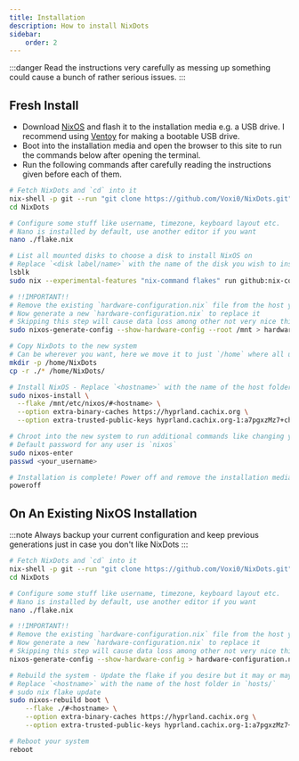 ```yaml
---
title: Installation
description: How to install NixDots
sidebar:
    order: 2
---
```

:::danger
Read the instructions very carefully as messing up something could cause a bunch of rather serious issues.
:::

## Fresh Install
- Download [NixOS](https://nixos.org/download/) and flash it to the installation media e.g. a USB drive.
I recommend using [Ventoy](https://www.ventoy.net/en/index.html) for making a bootable USB drive.
- Boot into the installation media and open the browser to this site to run the commands below after opening the terminal.
- Run the following commands after carefully reading the instructions given before each of them.
```bash
# Fetch NixDots and `cd` into it
nix-shell -p git --run "git clone https://github.com/Voxi0/NixDots.git"
cd NixDots

# Configure some stuff like username, timezone, keyboard layout etc.
# Nano is installed by default, use another editor if you want
nano ./flake.nix

# List all mounted disks to choose a disk to install NixOS on
# Replace `<disk label/name>` with the name of the disk you wish to install NixOS on e.g. `/dev/sda`
lsblk
sudo nix --experimental-features "nix-command flakes" run github:nix-community/disko -- -m disko --argstr device "<disk label/name>" ./disko.nix

# !!IMPORTANT!!
# Remove the existing `hardware-configuration.nix` file from the host you wish to use in `hosts/<host you wanna use>`
# Now generate a new `hardware-configuration.nix` to replace it
# Skipping this step will cause data loss among other not very nice things
sudo nixos-generate-config --show-hardware-config --root /mnt > hardware-configuration.nix

# Copy NixDots to the new system
# Can be wherever you want, here we move it to just `/home` where all user home folders live
mkdir -p /home/NixDots
cp -r ./* /home/NixDots/

# Install NixOS - Replace `<hostname>` with the name of the host folder in `hosts/` to install
sudo nixos-install \
  --flake /mnt/etc/nixos/#<hostname> \
  --option extra-binary-caches https://hyprland.cachix.org \
  --option extra-trusted-public-keys hyprland.cachix.org-1:a7pgxzMz7+chwVL3/pzj6jIBMioiJM7ypFP8PwtkuGc=

# Chroot into the new system to run additional commands like changing your password
# Default password for any user is `nixos`
sudo nixos-enter
passwd <your_username>

# Installation is complete! Power off and remove the installation media
poweroff
```

## On An Existing NixOS Installation
:::note
Always backup your current configuration and keep previous generations just in case you don't like NixDots
:::

```bash
# Fetch NixDots and `cd` into it
nix-shell -p git --run "git clone https://github.com/Voxi0/NixDots.git"
cd NixDots

# Configure some stuff like username, timezone, keyboard layout etc.
# Nano is installed by default, use another editor if you want
nano ./flake.nix

# !!IMPORTANT!!
# Remove the existing `hardware-configuration.nix` file from the host you wish to use in `hosts/<host you wanna use>`
# Now generate a new `hardware-configuration.nix` to replace it
# Skipping this step will cause data loss among other not very nice things
nixos-generate-config --show-hardware-config > hardware-configuration.nix

# Rebuild the system - Update the flake if you desire but it may or may not break stuff
# Replace `<hostname>` with the name of the host folder in `hosts/`
# sudo nix flake update
sudo nixos-rebuild boot \
    --flake ./#<hostname> \
    --option extra-binary-caches https://hyprland.cachix.org \
    --option extra-trusted-public-keys hyprland.cachix.org-1:a7pgxzMz7+chwVL3/pzj6jIBMioiJM7ypFP8PwtkuGc=

# Reboot your system
reboot
```
